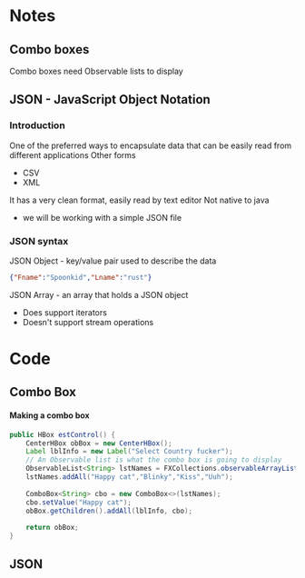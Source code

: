 # Notes
## Combo boxes
Combo boxes need Observable lists to display
## JSON - JavaScript Object Notation
### Introduction
One of the preferred ways to encapsulate data that can be easily read from different applications
Other forms
- CSV
- XML

It has a very clean format, easily read by text editor
Not native to java
- we will be working with a simple JSON file
### JSON syntax
JSON Object - key/value pair used to describe the data
```JSON
{"Fname":"Spoonkid","Lname":"rust"}
```
JSON Array - an array that holds a JSON object
- Does support iterators
- Doesn't support stream operations
# Code
## Combo Box
#### Making a combo box
```java
public HBox estControl() {  
    CenterHBox obBox = new CenterHBox();  
    Label lblInfo = new Label("Select Country fucker");  
    // An Observable list is what the combo box is going to display  
    ObservableList<String> lstNames = FXCollections.observableArrayList();  
    lstNames.addAll("Happy cat","Blinky","Kiss","Uuh");  
  
    ComboBox<String> cbo = new ComboBox<>(lstNames);  
    cbo.setValue("Happy cat");  
    obBox.getChildren().addAll(lblInfo, cbo);  
  
    return obBox;  
}
```
## JSON
